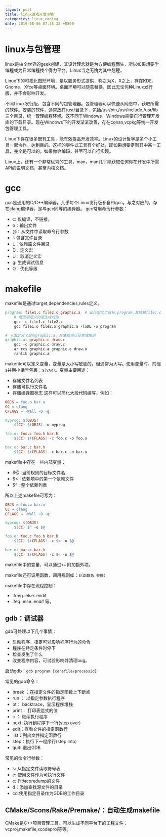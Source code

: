 ```yaml
---
layout: post
title: linux游戏开发环境
categories: linux,coding
date: 2019-08-06 07:38:32 +0800
---
```

# linux与包管理
linux是由全世界的geek创建，其设计理念就是为方便编程而生，所以如果想要学编程或为日常编程找个得力平台，Linux当之无愧为其中翘楚。

Linux下的可视化图形环境，是以服务形式提供，称之为X，X之上，存在KDE，Gnome，Xfce等桌面环境。桌面环境可以随意替换，因此无论何种Linux发行版，并不会影响开发。

不同Linux发行版，包含不同的包管理器。包管理器可以快速从网络中，获取所需的软件。安装的软件，通常放在/usr/目录下，包括/usr/bin,/usr/include,/usr/lib 三个目录，统一管理编程环境。这不同于Windows，Windows需要自行管理开发库的下载目录。现在Windows下的开发渐渐改善，存在conan,vcpkg等统一开发包管理工具。

Linux下存在很多既有工具，能有效提高开发效率。Linux的设计哲学是多个小工具一起协作，达到目的。这样的零件式工具有个好处，即如果想要定制其中某一工具，完全是可以的，如果你会编码，甚至可以自行实现。

Linux上，还有一个非常优秀的工具，man，man几乎能获取任何你在开发中所需API的说明文档，甚至内核文档。

# gcc
gcc是通用的C/C++编译器，几乎每个Linux发行版都自带gcc。与之对应的，存在clang编译器，是与gcc同等的编译器。
gcc常用命令行参数：
- c: 仅编译，不链接。
- o：输出文件
- @：从文件中读取命令行参数
- I: 包含文件目录
- L：依赖库文件目录
- D：定义宏
- U：取消定义宏
- g: 生成调试信息
- O：优化等级

# makefile
makefile是通过target,dependencies,rules定义。
```makefile
program: file1.c file2.c graphic.a  # 此行定义了目标:program,其依赖file1.c,file2.c,graphic.a三项。当要生成program时，如果其依赖发生变化，则会同时重新编译依赖项。
    # 缩进项定义的是生成规则
    gcc -c file1.c file2.c
    gcc file1.o file2.o graphic.a -lSDL -o program

# 下面定义了目标graphic.a，其依赖项以及生成规则
graphic.a: graphic.c draw.c
    gcc -c graphic.c draw.c 
    ar rcs graphic.a graphic.o draw.o
    ranlib graphic.a
```
makefile可以定义变量，变量是大小写敏感的，但通常为大写。使用变量时，前缀`$`并用小括号包裹：`$(VAR)`。变量主要用途：
- 存储文件名列表
- 存储可执行文件名
- 存储编译器标志
这样可以简化大段代码编写，例如：
``` mk
OBJS = foo.o bar.o
CC = clang
CFLAGS = -Wall -O -g

myprog: $(OBJS)
    $(CC) $(OBJS) -o myprog

foo.o: foo.c foo.h bar.h
    $(CC) $(CFLAGS) -c foo.c -o foo.o

bar.o: bar.c bar.h
    $(CC) $(CFLAGS) -c bar.c -o bar.o
```
makefile中存在一些内部变量：
- $@: 当前规则的目标文件名
- $< : 依赖项中的第一个依赖文件
- $^ : 整个依赖列表

所以上述makefile可写为：
``` mk
OBJS = foo.o bar.o
CC = clang
CFLAGS = -Wall -O -g

myprog: $(OBJS)
    $(CC) $^ -o $@

foo.o: foo.c foo.h bar.h
    $(CC) $(CFLAGS) -c $< -o $@

bar.o: bar.c bar.h
    $(CC) $(CFLAGS) -c $< -o $@

```
makefile中的变量，可以通过`+=` 附加额外项。

makefile还可调用函数，调用规则如：`$(函数名 参数)`

makefile中存在流程控制：
- ifneg..else..endif
- ifeq..else..endif
等。
## gdb：调试器
gdb可处理以下几个事情：
- 启动程序，指定可以影响程序行为的命令
- 程序在特定条件时停下
- 检查发生了什么
- 改变程序内容，可试验影响并清理bug。

启动gdb：`gdb program [corefile/processid]`

常见的gdb命令：
- break ：在指定文件的指定函数上下断点
- run ： 以指定参数执行程序
- bt： backtrace，显示程序堆栈
- print： 打印表达式的值
- c ： 继续执行程序
- next: 执行到程序下一行(step over)
- edit：查看文件的指定函数行
- list：列出文件指定函数行
- step：执行下一程序行(step into)
- quit: 退出GDB

常见的命令行参数：
- s: 从指定文件读取符号表
- e: 使用文件作为可执行文件
- c: 作为coredump的文件
- d：添加查找源文件的目录
- cd:使用指定目录作为GDB的工作目录

## CMake/Scons/Rake/Premake/：自动生成makefile
CMake是C++项目管理工具，可以生成不同平台下的工程文件：vcproj,makefile,xcodeproj等等。
